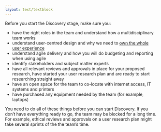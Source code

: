 ```yaml
---
layout: text/textblock
---
```


Before you start the Discovery stage, make sure you:
- have the right roles in the team and understand how a multidisciplinary team works
- understand user-centred design and why we need to [own the whole user experience](/service-design-delivery-process/whole-user-experience/)
- understand agile delivery and how you will do budgeting and reporting when using agile
- identify stakeholders and subject matter experts
- have all relevant reviews and approvals in place for your proposed research, have started your user research plan and are ready to start researching straight away
- have an open space for the team to co-locate with internet access, IT systems and printers
- have purchased any equipment needed by the team (for example, laptops)

You need to do all of these things before you can start Discovery. If you don’t have everything ready to go, the team may be blocked for a long time. For example, ethical reviews and approvals on a user research plan might take several sprints of the the team’s time.
